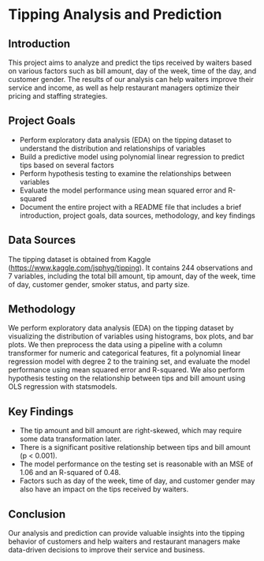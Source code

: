 # Tipping Analysis and Prediction

## Introduction
This project aims to analyze and predict the tips received by waiters based on various factors such as bill amount, day of the week, time of the day, and customer gender. The results of our analysis can help waiters improve their service and income, as well as help restaurant managers optimize their pricing and staffing strategies.

## Project Goals
- Perform exploratory data analysis (EDA) on the tipping dataset to understand the distribution and relationships of variables
- Build a predictive model using polynomial linear regression to predict tips based on several factors
- Perform hypothesis testing to examine the relationships between variables
- Evaluate the model performance using mean squared error and R-squared
- Document the entire project with a README file that includes a brief introduction, project goals, data sources, methodology, and key findings

## Data Sources
The tipping dataset is obtained from Kaggle (https://www.kaggle.com/jsphyg/tipping). It contains 244 observations and 7 variables, including the total bill amount, tip amount, day of the week, time of day, customer gender, smoker status, and party size.

## Methodology
We perform exploratory data analysis (EDA) on the tipping dataset by visualizing the distribution of variables using histograms, box plots, and bar plots. We then preprocess the data using a pipeline with a column transformer for numeric and categorical features, fit a polynomial linear regression model with degree 2 to the training set, and evaluate the model performance using mean squared error and R-squared. We also perform hypothesis testing on the relationship between tips and bill amount using OLS regression with statsmodels.

## Key Findings
- The tip amount and bill amount are right-skewed, which may require some data transformation later.
- There is a significant positive relationship between tips and bill amount (p < 0.001).
- The model performance on the testing set is reasonable with an MSE of 1.06 and an R-squared of 0.48.
- Factors such as day of the week, time of day, and customer gender may also have an impact on the tips received by waiters.

## Conclusion
Our analysis and prediction can provide valuable insights into the tipping behavior of customers and help waiters and restaurant managers make data-driven decisions to improve their service and business.
